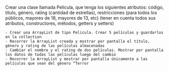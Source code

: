 Crear una clase llamada Película, que tenga los siguientes atributos: código, título, género, rating (cantidad de estrellas), restricciones (para todos los públicos, mayores de 18, mayores de 13, etc) (tener en cuenta todos sus atributos, constructores, métodos, getters y setters)

    - Crear una ArrayList de tipo Pelicula. Crear 5 películas y guardarlos en la collection
    - Recorrer la ArrayList creada y mostrar por pantalla el título, género y rating de las películas almacenadas
    - Cambiar el nombre y el rating de dos películas. Mostrar por pantalla los datos de todas las películas luego del cambio
    - Recorrer la ArrayList y mostrar por pantalla únicamente a las películas que sean del género “Terror